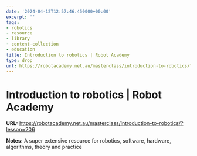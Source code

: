 ```yaml
---
date: '2024-04-12T12:57:46.450000+00:00'
excerpt: ''
tags:
- robotics
- resource
- library
- content-collection
- education
title: Introduction to robotics | Robot Academy
type: drop
url: https://robotacademy.net.au/masterclass/introduction-to-robotics/?lesson=206
---
```


# Introduction to robotics | Robot Academy

**URL:** https://robotacademy.net.au/masterclass/introduction-to-robotics/?lesson=206

**Notes:**
A super extensive resource for robotics, software, hardware, algorithms, theory and practice
